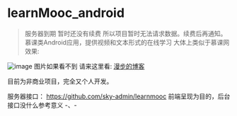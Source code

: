 # learnMooc_android
> 服务器到期 暂时还没有续费 所以项目暂时无法请求数据。续费后再通知。
慕课类Android应用，提供视频和文本形式的在线学习
大体上类似于慕课网
效果:

![image](https://github.com/Qloop/learnMooc_android/blob/master/screenshots/%E6%85%95%E8%AF%BEIme.gif)
图片如果看不到  请来这里看:
[漫步的博客](http://blog.csdn.net/codenoodles?viewmode=contents)


目前为非商业项目，完全又个人开发。

服务器接口： https://github.com/sky-admin/learnmooc
 前端呈现为目的，后台接口没什么参考意义 -、-
